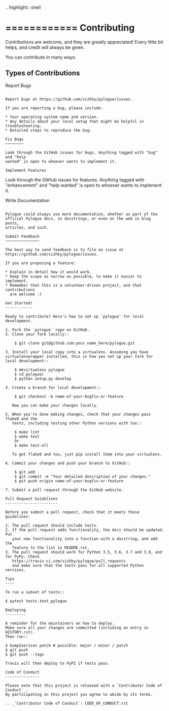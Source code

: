 .. highlight:: shell

============
Contributing
============

Contributions are welcome, and they are greatly appreciated! Every little bit
helps, and credit will always be given.

You can contribute in many ways:

Types of Contributions
----------------------

Report Bugs
~~~~~~~~~~~

Report bugs at https://github.com/sizhky/pylogue/issues.

If you are reporting a bug, please include:

* Your operating system name and version.
* Any details about your local setup that might be helpful in troubleshooting.
* Detailed steps to reproduce the bug.

Fix Bugs
~~~~~~~~

Look through the GitHub issues for bugs. Anything tagged with "bug" and "help
wanted" is open to whoever wants to implement it.

Implement Features
~~~~~~~~~~~~~~~~~~

Look through the GitHub issues for features. Anything tagged with "enhancement"
and "help wanted" is open to whoever wants to implement it.

Write Documentation
~~~~~~~~~~~~~~~~~~~

Pylogue could always use more documentation, whether as part of the
official Pylogue docs, in docstrings, or even on the web in blog posts,
articles, and such.

Submit Feedback
~~~~~~~~~~~~~~~

The best way to send feedback is to file an issue at https://github.com/sizhky/pylogue/issues.

If you are proposing a feature:

* Explain in detail how it would work.
* Keep the scope as narrow as possible, to make it easier to implement.
* Remember that this is a volunteer-driven project, and that contributions
  are welcome :)

Get Started!
------------

Ready to contribute? Here's how to set up `pylogue` for local development.

1. Fork the `pylogue` repo on GitHub.
2. Clone your fork locally::

    $ git clone git@github.com:your_name_here/pylogue.git

3. Install your local copy into a virtualenv. Assuming you have virtualenvwrapper installed, this is how you set up your fork for local development::

    $ mkvirtualenv pylogue
    $ cd pylogue/
    $ python setup.py develop

4. Create a branch for local development::

    $ git checkout -b name-of-your-bugfix-or-feature

   Now you can make your changes locally.

5. When you're done making changes, check that your changes pass flake8 and the
   tests, including testing other Python versions with tox::

    $ make lint
    $ make test
    Or
    $ make test-all

   To get flake8 and tox, just pip install them into your virtualenv.

6. Commit your changes and push your branch to GitHub::

    $ git add .
    $ git commit -m "Your detailed description of your changes."
    $ git push origin name-of-your-bugfix-or-feature

7. Submit a pull request through the GitHub website.

Pull Request Guidelines
-----------------------

Before you submit a pull request, check that it meets these guidelines:

1. The pull request should include tests.
2. If the pull request adds functionality, the docs should be updated. Put
   your new functionality into a function with a docstring, and add the
   feature to the list in README.rst.
3. The pull request should work for Python 3.5, 3.6, 3.7 and 3.8, and for PyPy. Check
   https://travis-ci.com/sizhky/pylogue/pull_requests
   and make sure that the tests pass for all supported Python versions.

Tips
----

To run a subset of tests::

$ pytest tests.test_pylogue

Deploying
---------

A reminder for the maintainers on how to deploy.
Make sure all your changes are committed (including an entry in HISTORY.rst).
Then run::

$ bump2version patch # possible: major / minor / patch
$ git push
$ git push --tags

Travis will then deploy to PyPI if tests pass.

Code of Conduct
---------------

Please note that this project is released with a `Contributor Code of Conduct`_.
By participating in this project you agree to abide by its terms.

.. _`Contributor Code of Conduct`: CODE_OF_CONDUCT.rst
